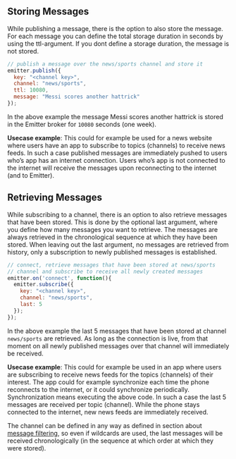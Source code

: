 ## Storing Messages

While publishing a message, there is the option to also store the message. For each message you can define the total storage duration in seconds by using the ttl-argument. If you dont define a storage duration, the message is not stored. 


```javascript
// publish a message over the news/sports channel and store it
emitter.publish({
  key: "<channel key>",
  channel: "news/sports",
  ttl: 10080,
  message: "Messi scores another hattrick"
});
```

In the above example the message Messi scores another hattrick is stored in the Emitter broker for `10080` seconds (one week).

**Usecase example**: This could for example be used for a news website where users have an app to subscribe to topics (channels) to receive news feeds. In such a case published messages are immediately pushed to users who’s app has an internet connection. Users who’s app is not connected to the internet will receive the messages upon reconnecting to the internet (and to Emitter).

## Retrieving Messages

While subscribing to a channel, there is an option to also retrieve messages that have been stored. This is done by the optional last argument, where you define how many messages you want to retrieve. The messages are always retrieved in the chronological sequence at which they have been stored. When leaving out the last argument, no messages are retrieved from history, only a subscription to newly published messages is established. 

```javascript
// connect, retrieve messages that have been stored at news/sports 
// channel and subscribe to receive all newly created messages
emitter.on('connect', function(){
  emitter.subscribe({
    key: "<channel key>",
    channel: "news/sports",
    last: 5
  });
});
```

In the above example the last 5 messages that have been stored at channel `news/sports` are retrieved. As long as the connection is live, from that moment on all newly published messages over that channel will immediately be received.

**Usecase example**: This could for example be used in an app where users are subscribing to receive news feeds for the topics (channels) of their interest. The app could for example synchronize each time the phone reconnects to the internet, or it could synchronize periodically. Synchronization means executing the above code. In such a case the last 5 messages are received per topic (channel). While the phone stays connected to the internet, new news feeds are immediately received.


The channel can be defined in any way as defined in section about [message filtering](/develop/message-filtering), so even if wildcards are used, the last messages will be received chronologically (in the sequence at which order at which they were stored).

